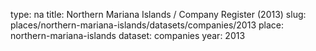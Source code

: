 type: na
title: Northern Mariana Islands / Company Register (2013)
slug: places/northern-mariana-islands/datasets/companies/2013
place: northern-mariana-islands
dataset: companies
year: 2013

